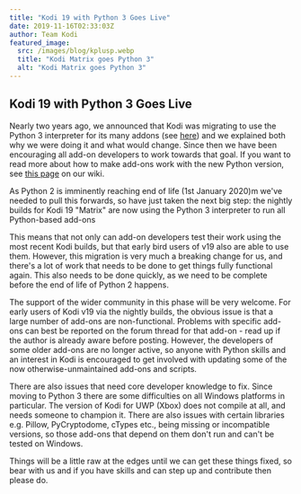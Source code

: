 ```yaml
---
title: "Kodi 19 with Python 3 Goes Live"
date: 2019-11-16T02:33:03Z
author: Team Kodi
featured_image:
  src: /images/blog/kplusp.webp
  title: "Kodi Matrix goes Python 3"
  alt: "Kodi Matrix goes Python 3"
---
```


## Kodi 19 with Python 3 Goes Live

Nearly two years ago, we announced that Kodi was migrating to use the Python 3 interpreter for its many addons (see [here](https://kodi.tv/article/attention-addon-developers-migration-python-3)) and we explained both why we were doing it and what would change. Since then we have been encouraging all add-on developers to work towards that goal. If you want to read more about how to make add-ons work with the new Python version, see [this page](https://kodi.wiki/view/Migration_to_Python_3) on our wiki.

As Python 2 is imminently reaching end of life (1st January 2020)m we've needed to pull this forwards, so have just taken the next big step: the nightly builds for Kodi 19 "Matrix" are now using the Python 3 interpreter to run all Python-based add-ons

This means that not only can add-on developers test their work using the most recent Kodi builds, but that early bird users of v19 also are able to use them. However, this migration is very much a breaking change for us, and there's a lot of work that needs to be done to get things fully functional again. This also needs to be done quickly, as we need to be complete before the end of life of Python 2 happens.

The support of the wider community in this phase will be very welcome. For early users of Kodi v19 via the nightly builds, the obvious issue is that a large number of add-ons are non-functional. Problems with specific add-ons can best be reported on the forum thread for that add-on - read up if the author is already aware before posting. However, the developers of some older add-ons are no longer active, so anyone with Python skills and an interest in Kodi is encouraged to get involved with updating some of the now otherwise-unmaintained add-ons and scripts.

There are also issues that need core developer knowledge to fix. Since moving to Python 3 there are some difficulties on all Windows platforms in particular. The version of Kodi for UWP (Xbox) does not compile at all, and needs someone to champion it. There are also issues with certain libraries e.g. Pillow, PyCryptodome, cTypes etc., being missing or incompatible versions, so those add-ons that depend on them don't run and can't be tested on Windows.

Things will be a little raw at the edges until we can get these things fixed, so bear with us and if you have skills and can step up and contribute then please do.
